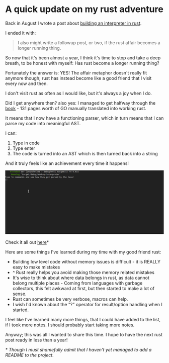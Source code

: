 # A quick update on my rust adventure

Back in August I wrote a post about [building an interpreter in rust](i-m-building-an-interpreter-in-rust.html).

I ended it with:
> I also might write a followup post, or two, if the rust affair becomes a longer running thing.

So now that it's been almost a year, I think it's time to stop and take a deep breath, to be honest with myself: Has rust become a longer running thing?

Fortunately the answer is: YES!
The affair metaphor doesn't really fit anymore though; rust has instead become like a good friend that I visit every now and then.

I don't visit rust as often as I would like, but it's always a joy when I do.

Did I get anywhere then? also yes: I managed to get halfway through the [book](https://interpreterbook.com/) - 131 pages worth of GO manually translated into working rust.

It means that I now have a functioning parser, which in turn means that I can parse my code into meaningful AST.

I can:
1. Type in code
2. Type enter
3. The code is turned into an AST which is then turned back into a string

And it truly feels like an achievement every time it happens!

![suspended server](parser.gif)

Check it all out [here](https://github.com/jeppester/rust-interpreter)*

Here are some things I've learned during my time with my good friend rust:
- Building low level code without memory issues is difficult - it is REALLY easy to make mistakes
- ^ Rust really helps you avoid making those memory related mistakes
- It's wise to think about where data belongs in rust, as data cannot belong multiple places - Coming from languages with garbage collectors, this felt awkward at first, but then started to make a lot of sense.
- Rust can sometimes be very verbose, macros can help.
- I wish I'd known about the "?" operator for result/option handling when I started.

I feel like I've learned many more things, that I could have added to the list, if I took more notes. I should probably start taking more notes.

Anyway; this was all I wanted to share this time. I hope to have the next rust post ready in less than a year!

_* Though I must shamefully admit that I haven't yet managed to add a README to the project._
